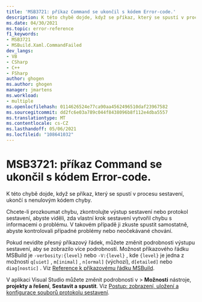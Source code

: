 ```yaml
---
title: 'MSB3721: příkaz Command se ukončil s kódem Error-code.'
description: K této chybě dojde, když se příkaz, který se spustí v procesu sestavení, ukončí s nenulovým kódem chyby.
ms.date: 04/30/2021
ms.topic: error-reference
f1_keywords:
- MSB3721
- MSBuild.Xaml.CommandFailed
dev_langs:
- VB
- CSharp
- C++
- FSharp
author: ghogen
ms.author: ghogen
manager: jmartens
ms.workload:
- multiple
ms.openlocfilehash: 0114626524e77ca90aa4562496510daf23967582
ms.sourcegitcommit: dd2fc6e03a789c044f8438096b8f112e4dba5557
ms.translationtype: MT
ms.contentlocale: cs-CZ
ms.lasthandoff: 05/06/2021
ms.locfileid: "108641032"
---
```

# <a name="msb3721-the-command-command-exited-with-code-error-code"></a>MSB3721: příkaz Command se ukončil s kódem Error-code.

K této chybě dojde, když se příkaz, který se spustí v procesu sestavení, ukončí s nenulovým kódem chyby.

Chcete-li prozkoumat chybu, zkontrolujte výstup sestavení nebo protokol sestavení, abyste viděli, zda vlastní krok sestavení vytvořil chybu s informacemi o problému. V takovém případě ji zkuste spustit samostatně, abyste kontrolovali případné problémy nebo neočekávané chování.

Pokud nevidíte přesný příkazový řádek, můžete změnit podrobnosti výstupu sestavení, aby se zobrazilo více podrobností. Možnost příkazového řádku MSBuild je `-verbosity:{level}` nebo `-V:{level}` , kde `{level}` je jedna z možností `q[uiet]` , `m[inimal]` , `n[ormal]` (výchozí), `d[etailed]` nebo `diag[nostic]` . Viz [Reference k příkazovému řádku MSBuild](../msbuild-command-line-reference.md).

V aplikaci Visual Studio můžete změnit podrobnosti v   >  **Možnosti** nástroje, **projekty a řešení**, **Sestavit a spustit**. Viz [Postup: zobrazení, uložení a konfigurace souborů protokolu sestavení](../../ide/how-to-view-save-and-configure-build-log-files.md#to-change-the-amount-of-information-included-in-the-build-log).
